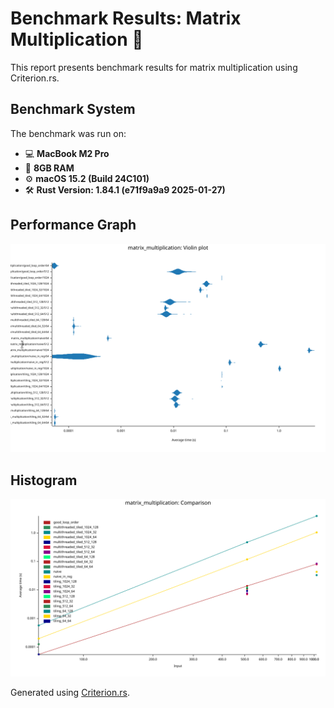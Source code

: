 # Benchmark Results: Matrix Multiplication 🚀

This report presents benchmark results for matrix multiplication using Criterion.rs.
## Benchmark System  
The benchmark was run on:  
- 💻 **MacBook M2 Pro**  
- 🧠 **8GB RAM**  
- ⚙️ **macOS 15.2 (Build 24C101)**  
- 🛠️ **Rust Version: 1.84.1 (e71f9a9a9 2025-01-27)**  

## Performance Graph
![Benchmark Graph](images/violin.svg)

## Histogram
![Histogram](images/lines.svg)


Generated using [Criterion.rs](https://bheisler.github.io/criterion.rs/book/).
